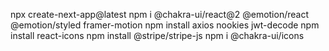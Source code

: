 npx create-next-app@latest
npm i @chakra-ui/react@2 @emotion/react @emotion/styled framer-motion
npm install axios nookies jwt-decode
npm install react-icons
npm install @stripe/stripe-js
npm i @chakra-ui/icons
